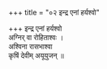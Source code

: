 +++
title = "०२ इन्द्र एनां हर्यश्वो"

+++
इन्द्र एनां हर्यश्वो  
अग्निर् वा रोहिताश्वः ।  
अश्विना रासभाश्वा  
कृषिं देवीम् अयूयुजन् ॥